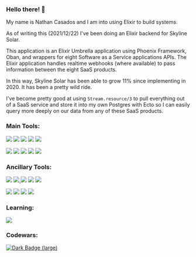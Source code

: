 ### Hello there! 👋

My name is Nathan Casados and I am into using Elixir to build systems.

As of writing this (2021/12/22) I've been doing an Elixir backend for Skyline Solar.

This application is an Elixir Umbrella application using Phoenix Framework, Oban, and wrappers for eight Software as a Service applications APIs. The Elixir application handles realtime webhooks (where available) to pass information between the eight SaaS products.

In this way, Skyline Solar has been able to grow 11% since implementing in 2020. It has been a pretty wild ride.

I've become pretty good at using `Stream.resource/3` to pull everything out of a SaaS service and store it into my own Postgres with Ecto so I can easily query more deeply on our data from any of these SaaS products.

### Main Tools:

<a id="phoenix_framework_link" href="https://www.phoenixframework.org/"><img id="phoenix_framework" src="https://img.shields.io/badge/phoenix_framework-E95122?style=for-the-badge&logo=phoenix_framework&logoColor=white"></a> <a id="elixir_link" href="https://elixir-lang.org/"><img id="elixir" src="https://img.shields.io/badge/Elixir-4B275F?style=for-the-badge&logo=elixir&logoColor=white"></a> <a id="tailwind_link" href="https://tailwindcss.com/"><img id="tailwindcss" src="https://img.shields.io/badge/Tailwind_CSS-38B2AC?style=for-the-badge&logo=tailwind-css&logoColor=white"></a> <a id="alpinejs_link" href="https://alpinejs.dev/"><img id="alpinejs" src="https://img.shields.io/badge/AlpineJS-8BC0D0?style=for-the-badge&logo=alpine.js&logoColor=black"></a> <a id="liveview_link" href="https://github.com/phoenixframework/phoenix_live_view"><img id="liveview" src="https://img.shields.io/badge/liveview-E95122?style=for-the-badge&logo=liveview&logoColor=white"></a>

<a id="postgres_link" href="https://www.postgresql.org/"><img id="postgresql" src="https://img.shields.io/badge/PostgreSQL-316192?style=for-the-badge&logo=postgresql&logoColor=white"></a> <a id="visual_studio_code_link" href="https://code.visualstudio.com/"><img id="visual_studio_code" src="https://img.shields.io/badge/Visual_Studio_Code-0078D4?style=for-the-badge&logo=visual%20studio%20code&logoColor=white"></a> <a id="docker_link" href="https://www.docker.com/"><img id="docker" src="https://img.shields.io/badge/Docker-2CA5E0?style=for-the-badge&logo=docker&logoColor=white"></a> <a id="ubuntu_link" href="https://ubuntu.com/"><img id="ubuntu" src="https://img.shields.io/badge/Ubuntu-E95420?style=for-the-badge&logo=ubuntu&logoColor=white"></a> <a id="oban_link" href="https://github.com/sorentwo/oban"><img id="oban" src="https://img.shields.io/badge/oban-186328?style=for-the-badge&logo=oban&logoColor=white"></a>

### Ancillary Tools:

<a id="gimp_link" href="https://www.gimp.org/"><img id="gimp" src="https://img.shields.io/badge/gimp-5C5543?style=for-the-badge&logo=gimp&logoColor=white"></a> <a id="python_link" href="https://www.python.org/"><img id="python" src="https://img.shields.io/badge/Python-3776AB?style=for-the-badge&logo=python&logoColor=white"> <a id="npm_link" href="https://www.npmjs.com/"><img id="npm" src="https://img.shields.io/badge/npm-CB3837?style=for-the-badge&logo=npm&logoColor=white"></a> <a id="node_link" href="https://nodejs.org/en/"><img id="node.js" src="https://img.shields.io/badge/Node.js-339933?style=for-the-badge&logo=nodedotjs&logoColor=white"></a> <a id="shell_link" href="https://ss64.com/"><img id="shell_script" src="https://img.shields.io/badge/Shell_Script-121011?style=for-the-badge&logo=gnu-bash&logoColor=white"></a>

<a id="typescript_link" href="https://www.typescriptlang.org/"><img id="typescript" src="https://img.shields.io/badge/TypeScript-007ACC?style=for-the-badge&logo=typescript&logoColor=white"></a> <a id="markdown_link" href="https://www.markdownguide.org/cheat-sheet/"><img id="markdown" src="https://img.shields.io/badge/Markdown-000000?style=for-the-badge&logo=markdown&logoColor=white"></a> <a id="windows_link" href="https://www.microsoft.com/en-us/windows?r=1"><img id="windows" src="https://img.shields.io/badge/Windows-0078D6?style=for-the-badge&logo=windows&logoColor=white"></a> <a id="postman_link" href="https://www.postman.com/"><img id="postman" src="https://img.shields.io/badge/Postman-FF6C37?style=for-the-badge&logo=Postman&logoColor=white"></a>

### Learning:

<a id="twilio_link" href="https://www.twilio.com/"><img id="twilio" src="https://img.shields.io/badge/Twilio-F22F46?style=for-the-badge&logo=Twilio&logoColor=white"></a>

### Codewars:

<a href="https://www.codewars.com/users/marth141"><img alt="Dark Badge (large)" class="hidden dark:block" src="https://www.codewars.com/users/marth141/badges/small"></a>

